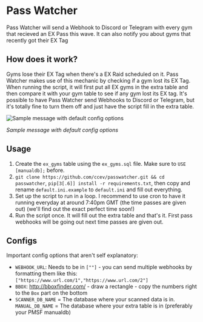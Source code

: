 # Pass Watcher
Pass Watcher will send a Webhook to Discord or Telegram with every gym that recieved an EX Pass this wave. It can also notify you about gyms that recently got their EX Tag

## How does it work?
Gyms lose their EX Tag when there's a EX Raid scheduled on it. Pass Watcher makes use of this mechanic by checking if a gym lost its EX Tag. When running the script, it will first put all EX gyms in the extra table and then compare it with your gym table to see if any gym lost its EX tag.
It's possible to have Pass Watcher send Webhooks to Discord or Telegram, but it's totally fine to turn them off and just have the script fill in the extra table.


![Sample message with default config options](https://i.imgur.com/ujixheG.png)

*Sample message with default config options*

## Usage
1. Create the `ex_gyms` table using the `ex_gyms.sql` file. Make sure to `USE [manualdb];` before.
2. `git clone https://github.com/ccev/passwatcher.git && cd passwatcher`, `pip[3[.6]] install -r requirements.txt`, then copy and rename `default.ini.example` to `default.ini` and fill out everything.
3. Set up the script to run in a loop. I recommend to use cron to have it running everyday at around 7:40pm GMT (the time passes are given out) (we'll find out the exact perfect time soon!)
4. Run the script once. It will fill out the extra table and that's it. First pass webhooks will be going out next time passes are given out.

## Configs
Important config options that aren't self explanatory:
- `WEBHOOK_URL`: Needs to be in `[""]` - you can send multiple webhooks by formatting them like this: `["https://www.url.com/1","https://www.url.com/2"]`
- `BBOX`: http://bboxfinder.com/ - draw a rectangle - copy the numbers right to the `Box` part on the bottom
- `SCANNER_DB_NAME` = The database where your scanned data is in. `MANUAL_DB_NAME` = The database where your extra table is in (preferably your PMSF manualdb)
